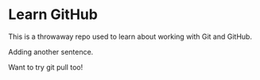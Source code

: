 # Learn GitHub

This is a throwaway repo used to learn about working with Git and GitHub.

Adding another sentence.

Want to try git pull too!

